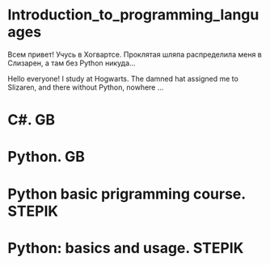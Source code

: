 # Introduction_to_programming_languages
Всем привет! Учусь в Хогвартсе. Проклятая шляпа распределила меня в Слизарен, а там без Python никуда...

Hello everyone! I study at Hogwarts. The damned hat assigned me to Slizaren, and there without Python, nowhere ...

# C#. GB

# Python. GB

# Python basic prigramming course. STEPIK

# Python: basics and usage. STEPIK

